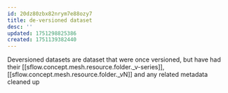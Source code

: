 ```yaml
---
id: 20dz80zbx82nrym7e88ozy7
title: de-versioned dataset
desc: ''
updated: 1751298825386
created: 1751139382440
---
```


Deversioned datasets are dataset that were once versioned, but have had their [[sflow.concept.mesh.resource.folder._v-series]], [[sflow.concept.mesh.resource.folder._vN]] and any related metadata cleaned up